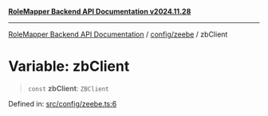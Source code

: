 [**RoleMapper Backend API Documentation v2024.11.28**](../../../README.md)

***

[RoleMapper Backend API Documentation](../../../modules.md) / [config/zeebe](../README.md) / zbClient

# Variable: zbClient

> `const` **zbClient**: `ZBClient`

Defined in: [src/config/zeebe.ts:6](https://github.com/FlowCraft-AG/RoleMapper/blob/0866b6f41cea733d4aaa92f0b3af0d2c56ad4eea/backend/src/config/zeebe.ts#L6)
